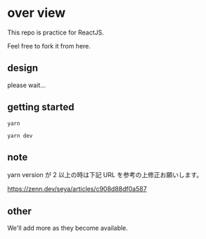 # over view

This repo is practice for ReactJS.

Feel free to fork it from here.

## design

please wait...

## getting started

`yarn`

`yarn dev`

## note

yarn version が 2 以上の時は下記 URL を参考の上修正お願いします。

https://zenn.dev/seya/articles/c908d88df0a587

## other

We'll add more as they become available.
